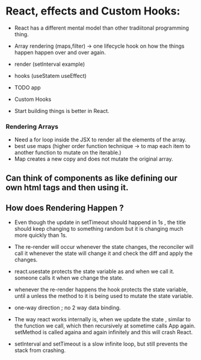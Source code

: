 # React, effects and Custom Hooks:
- React has a different mental model than other tradiitonal programming thing.
- Array rendering (maps,filter) -> one lifecycle hook  on how the things happen happen over and over again.
- render (setInterval example)
- hooks (useStatem useEffect)
- TODO app
- Custom Hooks 

- Start building things is better in React.

### Rendering Arrays 
- Need a for loop inside the JSX to render all the elements of the array.
- best use maps (higher order function technique -> to map each item to another function to mutate on the iterable.)
- Map creates a new copy and does not mutate the original array.

## Can think of components as like defining our own html tags and then using it.

## How does Rendering Happen ?
- Even though the update in setTimeout should happend in 1s , the title should keep changing to something random but it is changing much more quickly than 1s.
- The re-render will occur whenever the state changes, the reconciler will call it whenever the state will change it and check the diff and apply the changes.
- react.usestate protects the state variable as and when we call it. someone calls it when we change the state.

- whenever the re-render happens the hook protects the state variable, until a unless the method to it is being used to mutate the state variable.
- one-way direction ; no 2 way data binding.

- The way react works internally is, when we update the state , similar to the function we call, which then recursively at sometime calls App again. setMethod is called againa and again infinitely and this will crash React.

- setInterval and setTimeout is a slow infinite loop, but still prevents the stack from crashing.

## 
